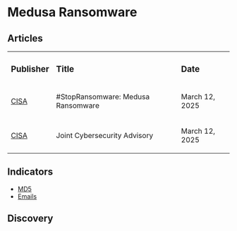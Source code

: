 # Medusa Ransomware

## Articles
<table>
  <tr>
    <td>
      <h3>Publisher</h3>
    </td>
    <td>
      <h3>Title</h3>
    </td>
    <td>
      <h3>Date</h3>
    </td>
  </tr>
  <tr>
    <td>
      <a href="https://www.cisa.gov/news-events/cybersecurity-advisories/aa25-071a">CISA</a>
    </td>
    <td>
      <p>#StopRansomware: Medusa Ransomware</p>
    </td>
    <td>
      <p>March 12, 2025</p>
    </td>
  </tr>
  <tr>
    <td>
      <a href="https://www.cisa.gov/sites/default/files/2025-03/aa25-071a-stopransomware-medusa-ransomware.pdf">CISA</a>
    </td>
    <td>
      <p>Joint Cybersecurity Advisory</p>
    </td>
    <td>
      <p>March 12, 2025</p>
    </td>
  </tr>  
</table>



## Indicators
- <a href="https://github.com/PudgyDragon/IOCs/blob/main/All/Medusa/samples.md5">MD5</a>
- <a href="https://github.com/PudgyDragon/IOCs/blob/main/All/Medusa/emails.txt">Emails</a>

## Discovery
